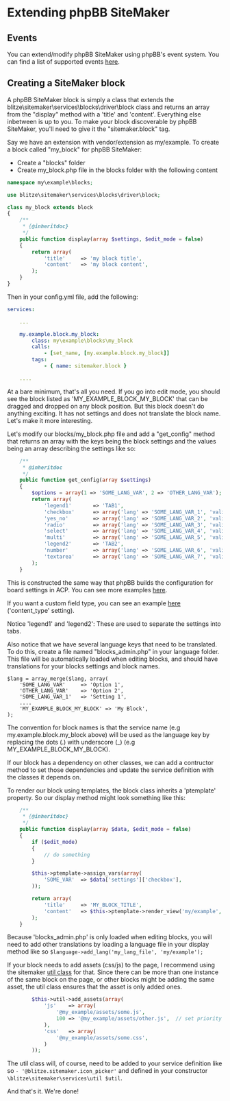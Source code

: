 # Extending phpBB SiteMaker

## Events

You can extend/modify phpBB SiteMaker using phpBB's event system. You can find a list of supported events [here](./events.md).

## Creating a SiteMaker block

A phpBB SiteMaker block is simply a class that extends the blitze\sitemaker\services\blocks\driver\block class and returns an array from the "display" method with a 'title' and 'content'. Everything else inbetween is up to you.
To make your block discoverable by phpBB SiteMaker, you'll need to give it the "sitemaker.block" tag.

Say we have an extension with vendor/extension as my/example. To create a block called "my_block" for phpBB SiteMaker:

* Create a "blocks" folder
* Create my_block.php file in the blocks folder with the following content
```php
namespace my\example\blocks;

use blitze\sitemaker\services\blocks\driver\block;

class my_block extends block
{
	/**
	 * {@inheritdoc}
	 */
	public function display(array $settings, $edit_mode = false)
	{
		return array(
			'title'		=> 'my block title',
			'content'	=> 'my block content',
		);
	}
}
```
Then in your config.yml file, add the following:
```yml
services:

    ...

    my.example.block.my_block:
        class: my\example\blocks\my_block
        calls:
            - [set_name, [my.example.block.my_block]]
        tags:
            - { name: sitemaker.block }

    ....

```
At a bare minimum, that's all you need. If you go into edit mode, you should see the block listed as 'MY_EXAMPLE_BLOCK_MY_BLOCK' that can be dragged and dropped on any block position. But this block doesn't do anything exciting. It has not settings and does not translate the block name. Let's make it more interesting.

Let's modify our blocks/my_block.php file and add a "get_config" method that returns an array with the keys being the block settings and the values being an array describing the settings like so:
```php
	/**
	 * @inheritdoc
	 */
	public function get_config(array $settings)
	{
		$options = array(1 => 'SOME_LANG_VAR', 2 => 'OTHER_LANG_VAR');
		return array(
			'legend1'		=> 'TAB1',
			'checkbox'		=> array('lang' => 'SOME_LANG_VAR_1', 'validate' => 'string', 'type' => 'checkbox', 'options' => $options, 'default' => array(), 'explain' => false),
			'yes_no'		=> array('lang' => 'SOME_LANG_VAR_2', 'validate' => 'bool', 'type' => 'radio:yes_no', 'explain' => false, 'default' => false),
			'radio'			=> array('lang' => 'SOME_LANG_VAR_3', 'validate' => 'bool', 'type' => 'radio', 'options' => $options, 'explain' => false, 'default' => 'topic'),
			'select'		=> array('lang' => 'SOME_LANG_VAR_4', 'validate' => 'string', 'type' => 'select', 'options' => $options, 'default' => '', 'explain' => false),
			'multi'			=> array('lang' => 'SOME_LANG_VAR_5', 'validate' => 'string', 'type' => 'multi_select', 'options' => $options, 'default' => array(), 'explain' => false),
			'legend2'		=> 'TAB2',
			'number'		=> array('lang' => 'SOME_LANG_VAR_6', 'validate' => 'int:0:20', 'type' => 'number:0:20', 'maxlength' => 2, 'explain' => false, 'default' => 5),
			'textarea'		=> array('lang' => 'SOME_LANG_VAR_7', 'validate' => 'string', 'type' => 'textarea:3:40', 'maxlength' => 2, 'explain' => true, 'default' => ''),
		);
	}
```
This is constructed the same way that phpBB builds the configuration for board settings in ACP. You can see more examples [here](https://github.com/phpbb/phpbb/blob/master/phpBB/includes/acp/acp_board.php).

If you want a custom field type, you can see an example [here](https://github.com/blitze/phpBB-ext-sitemaker_content/blob/develop/blocks/recent.php) ('content_type' setting).

Notice 'legend1' and 'legend2': These are used to separate the settings into tabs.

Also notice that we have several language keys that need to be translated. To do this, create a file named "blocks_admin.php" in your language folder. This file will be automatically loaded when editing blocks, and should have translations for your blocks settings and block names.
```
$lang = array_merge($lang, array(
	'SOME_LANG_VAR'		=> 'Option 1',
	'OTHER_LANG_VAR'	=> 'Option 2',
	'SOME_LANG_VAR_1'	=> 'Setting 1',
	....
	'MY_EXAMPLE_BLOCK_MY_BLOCK'	=> 'My Block',
);
```
The convention for block names is that the service name (e.g my.example.block.my_block above) will be used as the language key by replacing the dots (.) with underscore (_) (e.g MY_EXAMPLE_BLOCK_MY_BLOCK).

If our block has a dependency on other classes, we can add a contructor method to set those dependencies and update the service definition with the classes it depends on.

To render our block using templates, the block class inherits a 'ptemplate' property. So our display method might look something like this:
```php
	/**
	 * {@inheritdoc}
	 */
	public function display(array $data, $edit_mode = false)
	{
		if ($edit_mode)
		{
			// do something
		}

		$this->ptemplate->assign_vars(array(
			'SOME_VAR'	=> $data['settings']['checkbox'],
		));

		return array(
			'title'		=> 'MY_BLOCK_TITLE',
			'content'	=> $this->ptemplate->render_view('my/example', 'my_block.html', 'my_block'),
		);
	}
```
Because 'blocks_admin.php' is only loaded when editing blocks, you will need to add other translations by loading a language file in your display method like so `$language->add_lang('my_lang_file', 'my/example');`

If your block needs to add assets (css/js) to the page, I recommend using the sitemaker [util class](https://github.com/blitze/phpBB-ext-sitemaker/blob/develop/services/util.php) for that.
Since there can be more than one instance of the same block on the page, or other blocks might be adding the same asset, the util class ensures that the asset is only added ones.
```php
		$this->util->add_assets(array(
			'js'	=> array(
				'@my_example/assets/some.js',
				100 => '@my_example/assets/other.js',  // set priority
			),
			'css'   => array(
				'@my_example/assets/some.css',
			)
		));
```
The util class will, of course, need to be added to your service definition like so `- '@blitze.sitemaker.icon_picker'` and defined in your constructor `\blitze\sitemaker\services\util $util`.

And that's it. We're done!